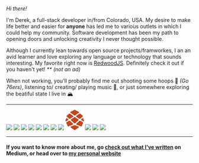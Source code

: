 _Hi there!_

I'm Derek, a full-stack developer in/from Colorado, USA. My desire to make life better and easier for **anyone** has led me to various outlets in which I could help my community. Software development has been my path to opening doors and unlocking creativity I never thought possible. 

Although I currently lean towards open source projects/framworkes, I an an avid learner and love exploring any language or technology that sounds interesting. My favorite right now is [RedwoodJS](https://redwoodjs.com/). Definitely check it out if you haven't yet! _** (not an ad)_

When not working, you'll probably find me out shooting some hoops 🏀 _(Go 76ers)_, listening to/ creating/ playing music 🎼, or just somewhere exploring the beatiful state I live in 🏔️

---

<div diplay="flex">
<img src="https://cdn.jsdelivr.net/gh/devicons/devicon/icons/express/express-original.svg" width="50"/>
<img src="https://cdn.jsdelivr.net/gh/devicons/devicon/icons/graphql/graphql-plain.svg" width="50"/>
<img src="https://cdn.jsdelivr.net/gh/devicons/devicon/icons/materialui/materialui-original.svg" width="50"/>
<img src="https://cdn.jsdelivr.net/gh/devicons/devicon/icons/mongodb/mongodb-plain-wordmark.svg" width="50"/>
<img src="https://cdn.jsdelivr.net/gh/devicons/devicon/icons/nextjs/nextjs-original.svg" width="50"/>
<img src="https://cdn.jsdelivr.net/gh/devicons/devicon/icons/nodejs/nodejs-original.svg" width="50"/>
<img src="https://cdn.jsdelivr.net/gh/devicons/devicon/icons/postgresql/postgresql-plain-wordmark.svg" width="50"/>
<img src="https://cdn.jsdelivr.net/gh/devicons/devicon/icons/redux/redux-original.svg" width="50"/>
<img src="./mark.png" width="50" />
<img src="https://cdn.jsdelivr.net/gh/devicons/devicon/icons/sass/sass-original.svg" width="50"/>
<img src="https://cdn.jsdelivr.net/gh/devicons/devicon/icons/svelte/svelte-original.svg" width="50"/>
<img src="https://cdn.jsdelivr.net/gh/devicons/devicon/icons/vuejs/vuejs-original.svg" width="50"/>
</div>

---

#### If you want to know more about me, go [check out what I've written](https://medium.com/@derekmason) on Medium, or head over to [my personal website](https://www.derekmason.dev)

